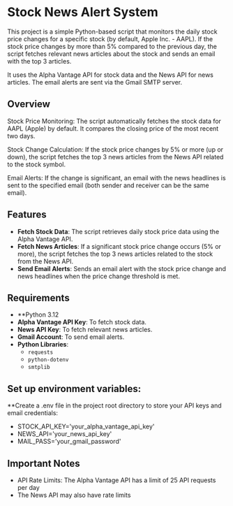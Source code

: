 # Stock News Alert System

This project is a simple Python-based script that monitors the daily stock price changes for a specific stock (by default, Apple Inc. - AAPL).
If the stock price changes by more than 5% compared to the previous day, the script fetches relevant news articles about the stock and sends an email with the top 3 articles. 

It uses the Alpha Vantage API for stock data and the News API for news articles. The email alerts are sent via the Gmail SMTP server.

## Overview
Stock Price Monitoring: The script automatically fetches the stock data for AAPL (Apple) by default. It compares the closing price of the most recent two days.

Stock Change Calculation: If the stock price changes by 5% or more (up or down), the script fetches the top 3 news articles from the News API related to the stock symbol.

Email Alerts: If the change is significant, an email with the news headlines is sent to the specified email (both sender and receiver can be the same email).

## Features
- **Fetch Stock Data**: The script retrieves daily stock price data using the Alpha Vantage API.
- **Fetch News Articles**: If a significant stock price change occurs (5% or more), the script fetches the top 3 news articles related to the stock from the News API.
- **Send Email Alerts**: Sends an email alert with the stock price change and news headlines when the price change threshold is met.

## Requirements

- **Python 3.12
- **Alpha Vantage API Key**: To fetch stock data.
- **News API Key**: To fetch relevant news articles.
- **Gmail Account**: To send email alerts.
- **Python Libraries**:
  - `requests`
  - `python-dotenv`
  - `smtplib`

## Set up environment variables:
**Create a .env file in the project root directory to store your API keys and email credentials:
- STOCK_API_KEY='your_alpha_vantage_api_key'
- NEWS_API='your_news_api_key'
- MAIL_PASS='your_gmail_password'

## Important Notes
- API Rate Limits: The Alpha Vantage API has a limit of 25 API requests per day
- The News API may also have rate limits




